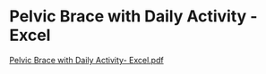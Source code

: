 # Pelvic Brace with Daily Activity - Excel

[Pelvic Brace with Daily Activity- Excel.pdf](Pelvic%20Brace%20with%20Daily%20Activity%20-%20Excel%2072892ece44c14fae89a1a71fede1290f/Pelvic_Brace_with_Daily_Activity-_Excel.pdf)